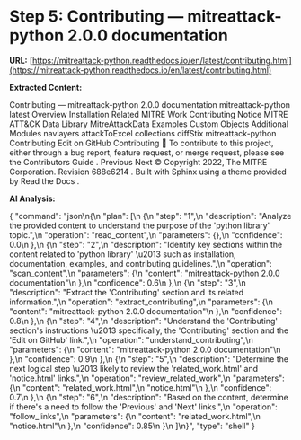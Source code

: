 # Step 5: Contributing — mitreattack-python 2.0.0 documentation

**URL:** [https://mitreattack-python.readthedocs.io/en/latest/contributing.html](https://mitreattack-python.readthedocs.io/en/latest/contributing.html)

**Extracted Content:**

Contributing — mitreattack-python 2.0.0 documentation
mitreattack-python
latest
Overview
Installation
Related MITRE Work
Contributing
Notice
MITRE ATT&CK Data Library
MitreAttackData
Examples
Custom Objects
Additional Modules
navlayers
attackToExcel
collections
diffStix
mitreattack-python
Contributing
Edit on GitHub
Contributing

To contribute to this project, either through a bug report, feature request, or merge request,
please see the
Contributors Guide
.
Previous
Next
© Copyright 2022, The MITRE Corporation.
Revision
688e6214
.
Built with
Sphinx
using a
theme
provided by
Read the Docs
.

**AI Analysis:**

{
  "command": "json\n{\n  \"plan\": [\n    {\n      \"step\": \"1\",\n      \"description\": \"Analyze the provided content to understand the purpose of the 'python library' topic.\",\n      \"operation\": \"read_content\",\n      \"parameters\": {},\n      \"confidence\": 0.0\n    },\n    {\n      \"step\": \"2\",\n      \"description\": \"Identify key sections within the content related to 'python library' \u2013 such as installation, documentation, examples, and contributing guidelines.\",\n      \"operation\": \"scan_content\",\n      \"parameters\": {\n        \"content\": \"mitreattack-python 2.0.0 documentation\"\n      },\n      \"confidence\": 0.6\n    },\n    {\n      \"step\": \"3\",\n      \"description\": \"Extract the 'Contributing' section and its related information.\",\n      \"operation\": \"extract_contributing\",\n      \"parameters\": {\n        \"content\": \"mitreattack-python 2.0.0 documentation\"\n      },\n      \"confidence\": 0.8\n    },\n    {\n      \"step\": \"4\",\n      \"description\": \"Understand the 'Contributing' section's instructions \u2013 specifically, the 'Contributing' section and the 'Edit on GitHub' link.\",\n      \"operation\": \"understand_contributing\",\n      \"parameters\": {\n        \"content\": \"mitreattack-python 2.0.0 documentation\"\n      },\n      \"confidence\": 0.9\n    },\n    {\n      \"step\": \"5\",\n      \"description\": \"Determine the next logical step \u2013 likely to review the 'related_work.html' and 'notice.html' links.\",\n      \"operation\": \"review_related_work\",\n      \"parameters\": {\n        \"content\": \"related_work.html\",\n        \"notice.html\"\n      },\n      \"confidence\": 0.7\n    },\n    {\n      \"step\": \"6\",\n      \"description\": \"Based on the content, determine if there's a need to follow the 'Previous' and 'Next' links.\",\n      \"operation\": \"follow_links\",\n      \"parameters\": {\n        \"content\": \"related_work.html\",\n        \"notice.html\"\n      },\n      \"confidence\": 0.85\n    }\n  ]\n}",
  "type": "shell"
}

